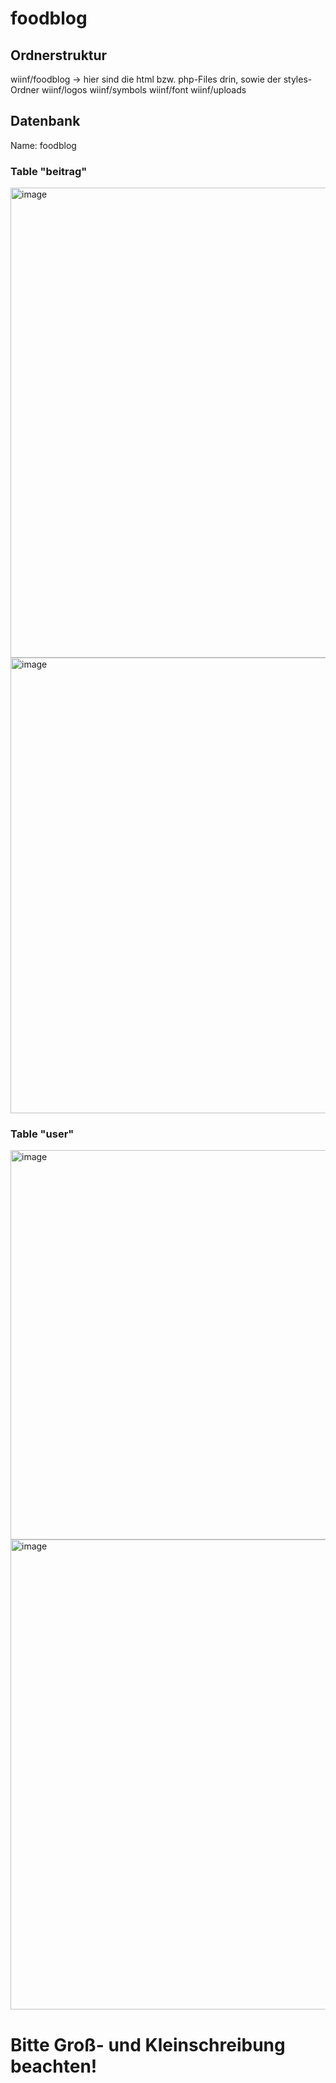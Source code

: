 # foodblog

## Ordnerstruktur
wiinf/foodblog -> hier sind die html bzw. php-Files drin, sowie der styles-Ordner
wiinf/logos
wiinf/symbols
wiinf/font
wiinf/uploads

## Datenbank
Name: foodblog
### Table "beitrag"
<img width="752" alt="image" src="https://github.com/danieldittkowski/foodblog/assets/113315209/5de27b60-d539-4e44-aee1-b2e31487f828">
<img width="729" alt="image" src="https://github.com/danieldittkowski/foodblog/assets/113315209/40290018-76a7-4240-ab94-738dfe555a8b">


### Table "user"
<img width="623" alt="image" src="https://github.com/danieldittkowski/foodblog/assets/113315209/2a27e224-6f7a-425f-bdd3-75dca11ef92f">
<img width="752" alt="image" src="https://github.com/danieldittkowski/foodblog/assets/113315209/86ccab45-0b32-450a-b432-c069e5b9e5cf">

# Bitte Groß- und Kleinschreibung beachten!
